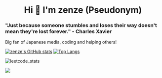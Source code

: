<h1 align="center">Hi 👋 I'm zenze (Pseudonym)</h1>

### "Just because someone stumbles and loses their way doesn't mean they're lost forever." - Charles Xavier 

Big fan of Japanese media, coding and helping others!
    
  [![zenze's GitHub stats](https://github-readme-stats.vercel.app/api?username=zenze-sama)](https://github.com/anuraghazra/github-readme-stats)  [![Top Langs](https://github-readme-stats.vercel.app/api/top-langs/?username=zenze-sama)](https://github.com/anuraghazra/github-readme-stats)

  ![leetcode_stats](https://leetcard.jacoblin.cool/zenze-sama?theme=dark&font=Play&ext=heatmap)

<img src="https://komarev.com/ghpvc/?username=zenze-sama">
